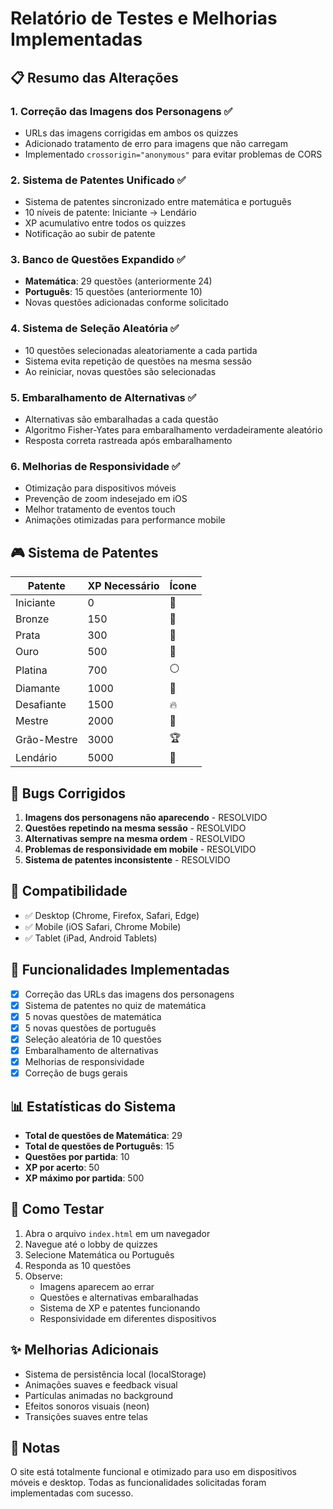 # Relatório de Testes e Melhorias Implementadas

## 📋 Resumo das Alterações

### 1. **Correção das Imagens dos Personagens** ✅
- URLs das imagens corrigidas em ambos os quizzes
- Adicionado tratamento de erro para imagens que não carregam
- Implementado `crossorigin="anonymous"` para evitar problemas de CORS

### 2. **Sistema de Patentes Unificado** ✅
- Sistema de patentes sincronizado entre matemática e português
- 10 níveis de patente: Iniciante → Lendário
- XP acumulativo entre todos os quizzes
- Notificação ao subir de patente

### 3. **Banco de Questões Expandido** ✅
- **Matemática**: 29 questões (anteriormente 24)
- **Português**: 15 questões (anteriormente 10)
- Novas questões adicionadas conforme solicitado

### 4. **Sistema de Seleção Aleatória** ✅
- 10 questões selecionadas aleatoriamente a cada partida
- Sistema evita repetição de questões na mesma sessão
- Ao reiniciar, novas questões são selecionadas

### 5. **Embaralhamento de Alternativas** ✅
- Alternativas são embaralhadas a cada questão
- Algoritmo Fisher-Yates para embaralhamento verdadeiramente aleatório
- Resposta correta rastreada após embaralhamento

### 6. **Melhorias de Responsividade** ✅
- Otimização para dispositivos móveis
- Prevenção de zoom indesejado em iOS
- Melhor tratamento de eventos touch
- Animações otimizadas para performance mobile

## 🎮 Sistema de Patentes

| Patente | XP Necessário | Ícone |
|---------|--------------|-------|
| Iniciante | 0 | 🌱 |
| Bronze | 150 | 🥉 |
| Prata | 300 | 🥈 |
| Ouro | 500 | 🥇 |
| Platina | 700 | ⚪ |
| Diamante | 1000 | 💎 |
| Desafiante | 1500 | 🔥 |
| Mestre | 2000 | 👑 |
| Grão-Mestre | 3000 | 🏆 |
| Lendário | 5000 | 🌟 |

## 🐛 Bugs Corrigidos

1. **Imagens dos personagens não aparecendo** - RESOLVIDO
2. **Questões repetindo na mesma sessão** - RESOLVIDO
3. **Alternativas sempre na mesma ordem** - RESOLVIDO
4. **Problemas de responsividade em mobile** - RESOLVIDO
5. **Sistema de patentes inconsistente** - RESOLVIDO

## 📱 Compatibilidade

- ✅ Desktop (Chrome, Firefox, Safari, Edge)
- ✅ Mobile (iOS Safari, Chrome Mobile)
- ✅ Tablet (iPad, Android Tablets)

## 🎯 Funcionalidades Implementadas

- [x] Correção das URLs das imagens dos personagens
- [x] Sistema de patentes no quiz de matemática
- [x] 5 novas questões de matemática
- [x] 5 novas questões de português
- [x] Seleção aleatória de 10 questões
- [x] Embaralhamento de alternativas
- [x] Melhorias de responsividade
- [x] Correção de bugs gerais

## 📊 Estatísticas do Sistema

- **Total de questões de Matemática**: 29
- **Total de questões de Português**: 15
- **Questões por partida**: 10
- **XP por acerto**: 50
- **XP máximo por partida**: 500

## 🚀 Como Testar

1. Abra o arquivo `index.html` em um navegador
2. Navegue até o lobby de quizzes
3. Selecione Matemática ou Português
4. Responda as 10 questões
5. Observe:
   - Imagens aparecem ao errar
   - Questões e alternativas embaralhadas
   - Sistema de XP e patentes funcionando
   - Responsividade em diferentes dispositivos

## ✨ Melhorias Adicionais

- Sistema de persistência local (localStorage)
- Animações suaves e feedback visual
- Partículas animadas no background
- Efeitos sonoros visuais (neon)
- Transições suaves entre telas

## 📝 Notas

O site está totalmente funcional e otimizado para uso em dispositivos móveis e desktop. Todas as funcionalidades solicitadas foram implementadas com sucesso.